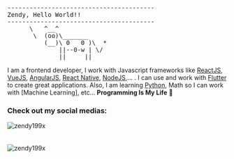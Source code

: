 <pre>
----------------------------------------
<span>Zendy, Hello World!!</span>
----------------------------------------
      \   ^__^
       \  (oo)\_______
          (__)\ 0   0 )\  *
              ||--0-w | \/
              ||     ||
</pre>

I am a frontend developer, I work with Javascript frameworks like [ReactJS](https://reactjs.org/), [VueJS](https://vuejs.org/), [AngularJS](https://angularjs.org/), [React Native](https://reactnative.dev/), [NodeJS](https://expressjs.com/),... . I can use and work with [Flutter](https://flutter.dev/) to create great applications. Also, I am learning [Python](https://www.python.org/), Math so I can work with [Machine Learning], etc...
**Programming Is My Life** 👋

### Check out my social medias:

<!-- - 💬 [Facebook](https://www.facebook.com/zendy199x)
- 🔗 [LinkedIn](https://www.linkedin.com/in/zendy199x/) -->

<!-- ![zendy199x's github stats](https://github-readme-stats.vercel.app/api?username=zendy199x&theme=merko&show_icons=true) -->

<div><img align="center" src="https://github-readme-stats.vercel.app/api/top-langs/?username=zendy199x&layout=compact&hide=html" alt="zendy199x" /></div>
<br />
<br />
<div><img align="center" src="https://github-readme-stats.vercel.app/api?username=zendy199x&show_icons=true" alt="zendy199x" /></div>

<!-- ### and just a funny gif...😛
![](https://media.giphy.com/media/13GIgrGdslD9oQ/giphy.gif) -->
